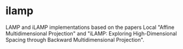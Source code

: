 # ilamp

LAMP and iLAMP implementations based on the papers Local "Affine Multidimensional 
Projection" and "iLAMP: Exploring High-Dimensional Spacing through Backward
Multidimensional Projection".
